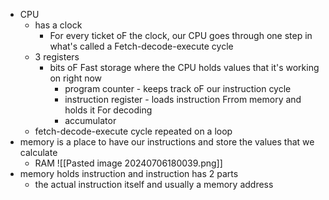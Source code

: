 - CPU
	- has a clock
		- For every ticket oF the clock, our CPU goes through one step in what's called a Fetch-decode-execute cycle
	- 3 registers
		- bits oF Fast storage where the CPU holds values that it's working on right now
			- program counter - keeps track oF our instruction cycle
			- instruction register - loads instruction Frrom memory and holds it For decoding
			- accumulator
	- fetch-decode-execute cycle repeated on a loop
- memory is a place to have our instructions and store the values that we calculate
	- RAM
![[Pasted image 20240706180039.png]]
- memory holds instruction and instruction has 2 parts
	- the actual instruction itself and usually a memory address